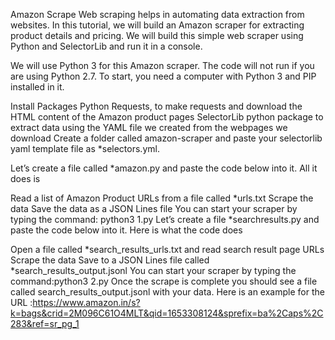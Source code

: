
Amazon Scrape
Web scraping helps in automating data extraction from websites. In this tutorial, we will build an Amazon scraper for extracting product details and pricing. We will build this simple web scraper using Python and SelectorLib and run it in a console.

We will use Python 3 for this Amazon scraper. The code will not run if you are using Python 2.7. To start, you need a computer with Python 3 and PIP installed in it.

Install Packages
Python Requests, to make requests and download the HTML content of the Amazon product pages
SelectorLib python package to extract data using the YAML file we created from the webpages we download
Create a folder called amazon-scraper and paste your selectorlib yaml template file as *selectors.yml.

Let’s create a file called *amazon.py and paste the code below into it. All it does is

Read a list of Amazon Product URLs from a file called *urls.txt
Scrape the data
Save the data as a JSON Lines file
You can start your scraper by typing the command: python3 1.py
Let’s create a file *searchresults.py and paste the code below into it. Here is what the code does

Open a file called *search_results_urls.txt and read search result page URLs
Scrape the data
Save to a JSON Lines file called *search_results_output.jsonl
You can start your scraper by typing the command:python3 2.py
Once the scrape is complete you should see a file called search_results_output.jsonl with your data.
Here is an example for the URL :https://www.amazon.in/s?k=bags&crid=2M096C61O4MLT&qid=1653308124&sprefix=ba%2Caps%2C283&ref=sr_pg_1

